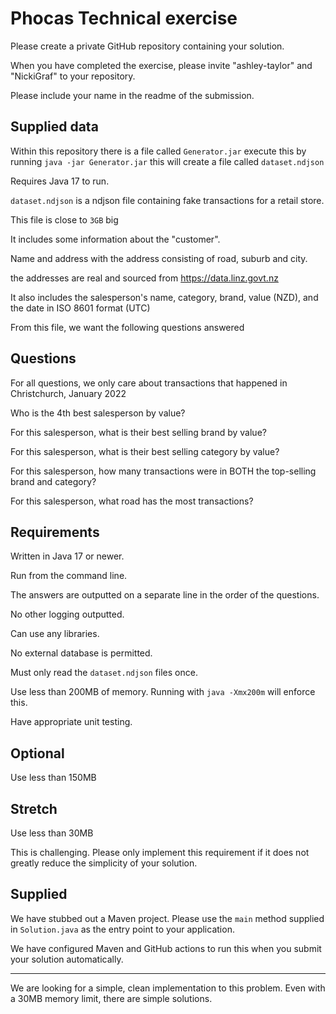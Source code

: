 # Phocas Technical exercise

Please create a private GitHub repository containing your solution.

When you have completed the exercise, please invite "ashley-taylor" and "NickiGraf" to your repository.

Please include your name in the readme of the submission.

## Supplied data

Within this repository there is a file called `Generator.jar` execute this by running
`java -jar Generator.jar` this will create a file called `dataset.ndjson`

Requires Java 17 to run.

`dataset.ndjson` is a ndjson file containing fake transactions for a retail store.

This file is close to `3GB` big

It includes some information about the "customer".

Name and address with the address consisting of road, suburb and city.

the addresses are real and sourced from https://data.linz.govt.nz 

It also includes the salesperson's name, category, brand, value (NZD), and the date in ISO 8601 format (UTC)

From this file, we want the following questions answered


## Questions

For all questions, we only care about transactions that happened in Christchurch, January 2022 

Who is the 4th best salesperson by value?

For this salesperson, what is their best selling brand by value?

For this salesperson, what is their best selling category by value?

For this salesperson, how many transactions were in BOTH the top-selling brand and category?

For this salesperson, what road has the most transactions?


## Requirements

Written in Java 17 or newer.

Run from the command line.

The answers are outputted on a separate line in the order of the questions.

No other logging outputted.

Can use any libraries.

No external database is permitted.

Must only read the `dataset.ndjson` files once.

Use less than 200MB of memory. Running with `java -Xmx200m` will enforce this.

Have appropriate unit testing.



## Optional

Use less than 150MB

## Stretch

Use less than 30MB

This is challenging. Please only implement this requirement if it does not greatly reduce the simplicity of your solution.


## Supplied

We have stubbed out a Maven project. Please use the `main` method supplied in `Solution.java` as the entry point to your application.

We have configured Maven and GitHub actions to run this when you submit your solution automatically.

---

We are looking for a simple, clean implementation to this problem. Even with a 30MB memory limit, there are simple solutions.
